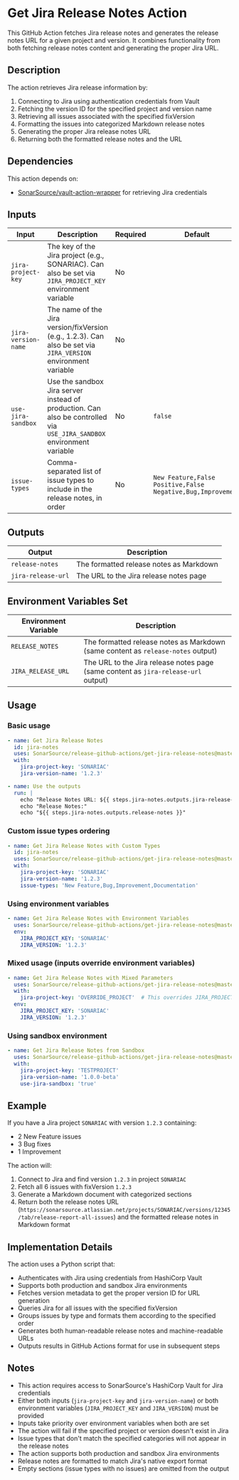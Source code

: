 # Get Jira Release Notes Action

This GitHub Action fetches Jira release notes and generates the release notes URL for a given project and version. It combines functionality from both fetching release notes content and generating the proper Jira URL.

## Description

The action retrieves Jira release information by:
1. Connecting to Jira using authentication credentials from Vault
2. Fetching the version ID for the specified project and version name
3. Retrieving all issues associated with the specified fixVersion
4. Formatting the issues into categorized Markdown release notes
5. Generating the proper Jira release notes URL
6. Returning both the formatted release notes and the URL

## Dependencies

This action depends on:
- [SonarSource/vault-action-wrapper](https://github.com/SonarSource/vault-action-wrapper) for retrieving Jira credentials

## Inputs

| Input               | Description                                                                                                           | Required | Default                                                     |
|---------------------|-----------------------------------------------------------------------------------------------------------------------|----------|-------------------------------------------------------------|
| `jira-project-key`  | The key of the Jira project (e.g., SONARIAC). Can also be set via `JIRA_PROJECT_KEY` environment variable             | No       |                                                             |
| `jira-version-name` | The name of the Jira version/fixVersion (e.g., 1.2.3). Can also be set via `JIRA_VERSION` environment variable        | No       |                                                             |
| `use-jira-sandbox`  | Use the sandbox Jira server instead of production. Can also be controlled via `USE_JIRA_SANDBOX` environment variable | No       | `false`                                                     |
| `issue-types`       | Comma-separated list of issue types to include in the release notes, in order                                         | No       | `New Feature,False Positive,False Negative,Bug,Improvement` |

## Outputs

| Output             | Description                             |
|--------------------|-----------------------------------------|
| `release-notes`    | The formatted release notes as Markdown |
| `jira-release-url` | The URL to the Jira release notes page  |

## Environment Variables Set

| Environment Variable | Description                                                                        |
|----------------------|------------------------------------------------------------------------------------|
| `RELEASE_NOTES`      | The formatted release notes as Markdown (same content as `release-notes` output)   |
| `JIRA_RELEASE_URL`   | The URL to the Jira release notes page (same content as `jira-release-url` output) |

## Usage

### Basic usage

```yaml
- name: Get Jira Release Notes
  id: jira-notes
  uses: SonarSource/release-github-actions/get-jira-release-notes@master
  with:
    jira-project-key: 'SONARIAC'
    jira-version-name: '1.2.3'

- name: Use the outputs
  run: |
    echo "Release Notes URL: ${{ steps.jira-notes.outputs.jira-release-url }}"
    echo "Release Notes:"
    echo "${{ steps.jira-notes.outputs.release-notes }}"
```

### Custom issue types ordering

```yaml
- name: Get Jira Release Notes with Custom Types
  id: jira-notes
  uses: SonarSource/release-github-actions/get-jira-release-notes@master
  with:
    jira-project-key: 'SONARIAC'
    jira-version-name: '1.2.3'
    issue-types: 'New Feature,Bug,Improvement,Documentation'
```

### Using environment variables

```yaml
- name: Get Jira Release Notes with Environment Variables
  uses: SonarSource/release-github-actions/get-jira-release-notes@master
  env:
    JIRA_PROJECT_KEY: 'SONARIAC'
    JIRA_VERSION: '1.2.3'
```

### Mixed usage (inputs override environment variables)

```yaml
- name: Get Jira Release Notes with Mixed Parameters
  uses: SonarSource/release-github-actions/get-jira-release-notes@master
  with:
    jira-project-key: 'OVERRIDE_PROJECT'  # This overrides JIRA_PROJECT_KEY
  env:
    JIRA_PROJECT_KEY: 'SONARIAC'
    JIRA_VERSION: '1.2.3'
```

### Using sandbox environment

```yaml
- name: Get Jira Release Notes from Sandbox
  uses: SonarSource/release-github-actions/get-jira-release-notes@master
  with:
    jira-project-key: 'TESTPROJECT'
    jira-version-name: '1.0.0-beta'
    use-jira-sandbox: 'true'
```

## Example

If you have a Jira project `SONARIAC` with version `1.2.3` containing:
- 2 New Feature issues
- 3 Bug fixes
- 1 Improvement

The action will:
1. Connect to Jira and find version `1.2.3` in project `SONARIAC`
2. Fetch all 6 issues with fixVersion `1.2.3`
3. Generate a Markdown document with categorized sections
4. Return both the release notes URL (`https://sonarsource.atlassian.net/projects/SONARIAC/versions/12345/tab/release-report-all-issues`) and the formatted release notes in Markdown format

## Implementation Details

The action uses a Python script that:
- Authenticates with Jira using credentials from HashiCorp Vault
- Supports both production and sandbox Jira environments
- Fetches version metadata to get the proper version ID for URL generation
- Queries Jira for all issues with the specified fixVersion
- Groups issues by type and formats them according to the specified order
- Generates both human-readable release notes and machine-readable URLs
- Outputs results in GitHub Actions format for use in subsequent steps

## Notes

- This action requires access to SonarSource's HashiCorp Vault for Jira credentials
- Either both inputs (`jira-project-key` and `jira-version-name`) or both environment variables (`JIRA_PROJECT_KEY` and `JIRA_VERSION`) must be provided
- Inputs take priority over environment variables when both are set
- The action will fail if the specified project or version doesn't exist in Jira
- Issue types that don't match the specified categories will not appear in the release notes
- The action supports both production and sandbox Jira environments
- Release notes are formatted to match Jira's native export format
- Empty sections (issue types with no issues) are omitted from the output